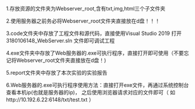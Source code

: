 1.存放资源的文件夹为Webserver_root,含有txt,img,html三个子文件夹

2.使用服务器之前务必将Webserver_root文件夹直接放在d盘！！！

3.code文件夹中存放了工程文件和源代码，直接使用Visual Studio 2019 打开 3180106148_WebServer.sln 文件即可调试工程

4.exe文件夹中存放了Web服务器的.exe可执行程序，直接打开即可使用（不要忘记将Webserver_root文件夹直接放在d盘！)

5.report文件夹中存放了本次实验的实验报告

6.Web服务器的.exe可执行程序使用方法：直接打开exe文件，再通过系统控制台查看本机ip(也就是服务器的ip)，
之后使用浏览器请求对应的文件即可（ 如http://10.192.6.22:6148/txt/test.txt ）

